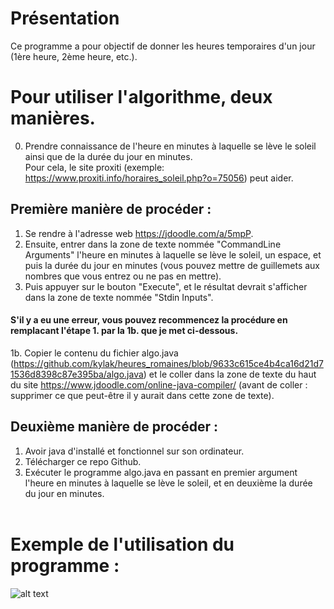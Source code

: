 # Présentation
Ce programme a pour objectif de donner les heures temporaires d'un jour (1ère heure, 2ème heure, etc.).

# Pour utiliser l'algorithme, deux manières.

0. Prendre connaissance de l'heure en minutes à laquelle se lève le soleil ainsi que de la durée du jour en minutes.  
Pour cela, le site proxiti (exemple: https://www.proxiti.info/horaires_soleil.php?o=75056) peut aider.

## Première manière de procéder :  
1. Se rendre à l'adresse web https://jdoodle.com/a/5mpP.
2. Ensuite, entrer dans la zone de texte nommée "CommandLine Arguments" l'heure en minutes à laquelle se lève le soleil, un espace, et puis la durée du jour en minutes (vous pouvez mettre de guillemets aux nombres que vous entrez ou ne pas en mettre).<br>
3. Puis appuyer sur le bouton "Execute", et le résultat devrait s'afficher dans la zone de texte nommée "Stdin Inputs".<br>
#### S'il y a eu une erreur, vous pouvez recommencez la procédure en remplacant l'étape 1. par la 1b. que je met ci-dessous. 
1b. Copier le contenu du fichier algo.java (https://github.com/kylak/heures_romaines/blob/9633c615ce4b4ca16d21d71536d8398c87e395ba/algo.java) et le coller dans la zone de texte du haut du site https://www.jdoodle.com/online-java-compiler/ (avant de coller : supprimer ce que peut-être il y aurait dans cette zone de texte).<br>

## Deuxième manière de procéder :  
1. Avoir java d'installé et fonctionnel sur son ordinateur.<br>
2. Télécharger ce repo Github.<br>
3. Exécuter le programme algo.java en passant en premier argument l'heure en minutes à laquelle se lève le soleil, et en deuxième la durée du jour en minutes. <br><br>

# Exemple de l'utilisation du programme : 

![alt text](https://github.com/kylak/heures_romaines/blob/master/.img.png)
